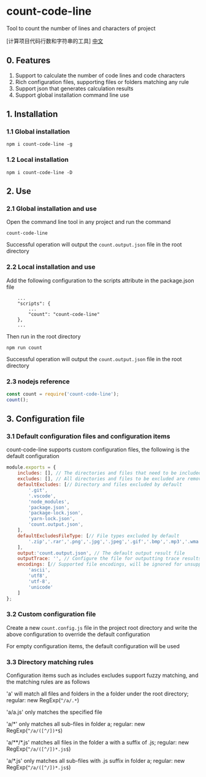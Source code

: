 # count-code-line

Tool to count the number of lines and characters of project

[计算项目代码行数和字符串的工具] [中文](https://github.com/theajack/count-code-line/blob/master/README.cn.md)

## 0. Features

1. Support to calculate the number of code lines and code characters
2. Rich configuration files, supporting files or folders matching any rule
3. Support json that generates calculation results
4. Support global installation command line use

## 1. Installation

### 1.1 Global installation

```
npm i count-code-line -g
```

### 1.2 Local installation

```
npm i count-code-line -D
```

## 2. Use

### 2.1 Global installation and use

Open the command line tool in any project and run the command

```
count-code-line
```

Successful operation will output the `count.output.json` file in the root directory

### 2.2 Local installation and use

Add the following configuration to the scripts attribute in the package.json file

```
    ...
    "scripts": {
        ...
        "count": "count-code-line"
    },
    ...
```

Then run in the root directory

```
npm run count
```

Successful operation will output the `count.output.json` file in the root directory

### 2.3 nodejs reference

```js
const count = require('count-code-line');
count();
```

## 3. Configuration file

### 3.1 Default configuration files and configuration items

count-code-line supports custom configuration files, the following is the default configuration

```js
module.exports = {
    includes: [], // The directories and files that need to be included are all included by default
    excludes: [], // All directories and files to be excluded are removed by default
    defaultExcludes: [// Directory and files excluded by default
        '.git',
        '.vscode',
        'node_modules',
        'package.json',
        'package-lock.json',
        'yarn-lock.json',
        'count.output.json',
    ],
    defaultExcludesFileType: [// File types excluded by default
        '.zip','.rar','.png','.jpg','.jpeg','.gif','.bmp','.mp3','.wma','.wav', '.mp4','.flv','.mov','.avi','.wmv','.rmvb','.ogg','.avi','.ppt','.pptx', '.doc','.docx','.xls','.xlsx','.psd','.ttf','.fon','.exe','.msi',
    ],
    output:'count.output.json', // The default output result file
    outputTrace: '', // Configure the file for outputting trace results, not output by default
    encodings: [// Supported file encodings, will be ignored for unsupported files
        'ascii',
        'utf8',
        'utf-8',
        'unicode'
    ]
};
```

### 3.2 Custom configuration file

Create a new `count.config.js` file in the project root directory and write the above configuration to override the default configuration

For empty configuration items, the default configuration will be used

### 3.3 Directory matching rules

Configuration items such as includes excludes support fuzzy matching, and the matching rules are as follows

'a' will match all files and folders in the a folder under the root directory; regular: new RegExp(`^/a/.*`)

'a/a.js' only matches the specified file

'a/*' only matches all sub-files in folder a; regular: new RegExp(`^/a/([^/])*$`)

'a/**/*.js' matches all files in the folder a with a suffix of .js; regular: new RegExp(`^/a/([^/])*.js$`)

'a/*.js' only matches all sub-files with .js suffix in folder a; regular: new RegExp(`^/a/([^/])*.js$`)
